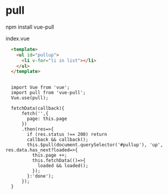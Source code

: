 # pull

npm install vue-pull

index.vue
```html
  <template>
    <ul id="pullup">
      <li v-for="li in list"></li>
    </ul>
  </template>
```
<pre><code>
  import Vue from 'vue';
  import pull from 'vue-pull';
  Vue.use(pull);
  
  fetchData(callback){
      fetch('',{
        page: this.page
      })
      .then(res=>{
        if (res.status !== 200) return
        callback && callback();
        this.$pull(document.querySelector('#pullup'), 'up', res.data.has_next?loaded=>{
          this.page ++;
          this.fetchData(()=>{
            loaded && loaded();
          });
        }:'done');
      });
  }
  </code></pre>
